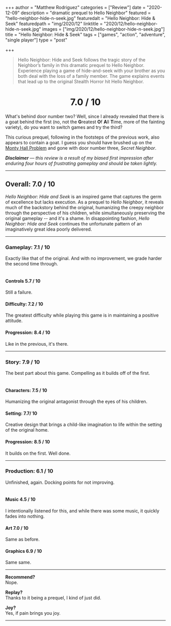 +++
author = "Matthew Rodriguez"
categories = ["Review"]
date = "2020-12-09"
description = "dramatic prequel to Hello Neighbor"
featured = "hello-neighbor-hide-n-seek.jpg"
featuredalt = "Hello Neighbor: Hide & Seek"
featuredpath = "img/2020/12"
linktitle = "2020/12/hello-neighbor-hide-n-seek.jpg"
images = ["img/2020/12/hello-neighbor-hide-n-seek.jpg"]
title = "Hello Neighbor: Hide & Seek"
tags = ["games", "action", "adventure", "single player"]
type = "post"

+++

> Hello Neighbor: Hide and Seek follows the tragic story of the Neighbor’s family in this dramatic prequel to Hello Neighbor. Experience playing a game of hide-and-seek with your brother as you both deal with the loss of a family member. The game explains events that lead up to the original Stealth Horror hit Hello Neighbor.

<h1 style="text-align: center">7.0 / 10</h1>

What's behind door number two? Well, since I already revealed that there is a goat behind the first (no, not the **G**reatest **O**f **A**ll **T**ime, more of the fainting variety), do you want to switch games and try the third? 

This curious prequel, following in the footsteps of the previous work, also appears to contain a goat. I guess you should have brushed up on the [Monty Hall Problem](https://en.wikipedia.org/wiki/Monty_Hall_problem) and gone with door number three, *Secret Neighbor*.

*<b>Disclaimer</b> &mdash; this review is a result of my biased first impression after enduring four hours of frustrating gameplay and should be taken lightly.*

***

## Overall: 7.0 / 10

*Hello Neighbor: Hide and Seek* is an inspired game that captures the germ of excellence but lacks execution. As a prequel to *Hello Neighbor*, it reveals much of the backstory behind the original, humanizing the creepy neighbor through the perspective of his children, while simultaneously preserving the original gameplay -- and it's a shame.  In disappointing fashion, *Hello Neighbor: Hide and Seek* continues the unfortunate pattern of an imaginatively great idea poorly delivered.

***

### Gameplay: 7.1 / 10
Exactly like that of the original. And with no improvement, we grade harder the second time through.
<br>
<br>

#### Controls 5.7 / 10
Still a failure.

#### Difficulty: 7.2 / 10
The greatest difficulty while playing this game is in maintaining a positive attitude.

#### Progression: 8.4 / 10
Like in the previous, it's there.

***

### Story: 7.9 / 10
The best part about this game. Compelling as it builds off of the first.
<br>
<br>

#### Characters: 7.5 / 10
Humanizing the original antagonist through the eyes of his children.

#### Setting: 7.7/ 10
Creative design that brings a child-like imagination to life within the setting of the original home.

#### Progression: 8.5 / 10
It builds on the first. Well done.

***

### Production: 6.1 / 10
Unfinished, again. Docking points for not improving.
<br>
<br>

#### Music 4.5 / 10
I intentionally listened for this, and while there was some music, it quickly fades into nothing.

#### Art 7.0 / 10
Same as before.

#### Graphics 6.9 / 10
Same same.

***

**Recommend?**  
Nope.

**Replay?**  
Thanks to it being a prequel, I kind of just did.

**Joy?**  
Yes, if pain brings you joy.

***
